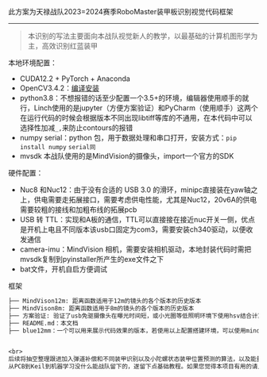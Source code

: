 此方案为天禄战队2023=2024赛季RoboMaster装甲板识别视觉代码框架

****
>   本识别的写法主要面向本战队视觉新人的教学，以最基础的计算机图形学为主，高效识别红蓝装甲


本地环境配置：

* CUDA12.2 + PyTorch + Anaconda  
* OpenCV3.4.2：[编译安装](https://github.com/opencv/opencv.git)
* python3.8：不想报错的话至少配置一个3.5+的环境，编辑器使用顺手的就行，Linch使用的是jupyter（方便方案验证）和PyCharm（使用顺手）这两个在运行代码的时候会根据版本不同出现libtiff等库的不通用，在本代码中可以选择性加减```_,```来防止contours的报错
* numpy  serial：python 包，用于数据处理和串口打开，安装方式：```pip install numpy```  ```serial同```
* mvsdk 本战队使用的是MindVision的摄像头，import一个官方的SDK



硬件配置：

-   Nuc8 和Nuc12：由于没有合适的 USB 3.0 的滑环，minipc直接装在yaw轴之上，供电需要走拓展接口，需要考虑供电性能，尤其是Nuc12，20v6A的供电需要较粗的接线和加粗布线的拓展pcb
-   USB 转 TTL：实现和A板的通信，TTL可以直接接在接近nuc开关一侧，优点是开机上电且不同版本该usb口固定为com3，需要安装ch340驱动，以便收发通信
-   camera-imu：MindVision 相机，需要安装相机驱动，本地封装代码时需把mvsdk复制到pyinstaller所产生的exe文件之下
-   bat文件，开机自启方便调试


框架
```txt
├── MindVison12m: 距离函数适用于12m的镜头的各个版本的历史版本
├── MindVison8m: 距离函数适用于8m的镜头的各个版本的历史版本
├── 方案验证: 验证了usb免驱摄像头在曝光时间短，或小光圈等低照明环境下使用hsv结合计算机图形学识别装甲的可能性的各个版本的代码
├── README.md：本文档
├── blue12mm：一个可以用来展示代码效果的版本，若使用以上配置搭建环境，可以使用mindvision相机调节光圈观察装甲板识别效果


<br>
后续将抽空整理跟进加入弹道补偿和不同装甲识别以及小陀螺状态装甲位置预测的算法，以及能量机关的识别击打方案
从PCB到Keil到机器学习没什么能战队留下的，遂留下点基础教程。如果您觉得本项目有用的请点一个 Star ！：）

